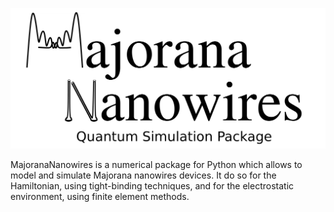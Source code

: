 ![alt text](Logo.png)

MajoranaNanowires is a numerical package for Python which allows to model and simulate Majorana nanowires devices. It do so for the Hamiltonian, using tight-binding techniques, and for the electrostatic environment, using finite element methods.
